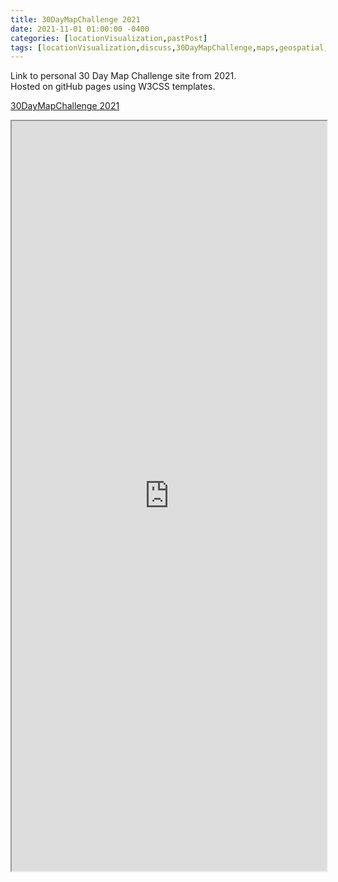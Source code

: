 ```yaml
---
title: 30DayMapChallenge 2021
date: 2021-11-01 01:00:00 -0400
categories: [locationVisualization,pastPost]
tags: [locationVisualization,discuss,30DayMapChallenge,maps,geospatial,community,GISchat,python,jupyter]
---
```

Link to personal 30 Day Map Challenge site from 2021.   
Hosted on gitHub pages using W3CSS templates.   
    
[30DayMapChallenge 2021](https://location-artistry.github.io/30DayMap2021/)

 <iframe src="https://location-artistry.github.io/30DayMap2021/" title="30DayMapChallenge 2021" height="1200px" width="100%"></iframe> 
